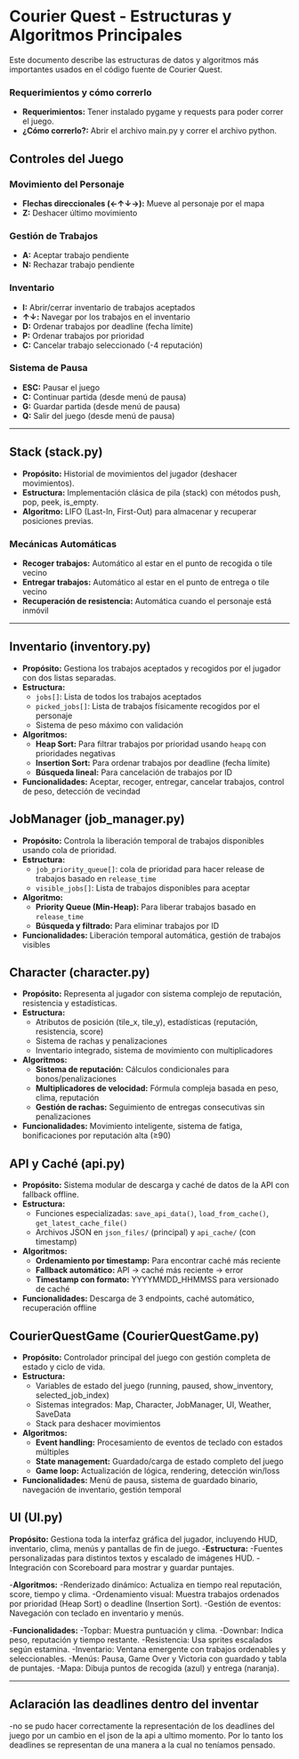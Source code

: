 # Courier Quest - Estructuras y Algoritmos Principales

Este documento describe las estructuras de datos y algoritmos más importantes usados en el código fuente de Courier Quest.

### Requerimientos y cómo correrlo
- **Requerimientos:** Tener instalado pygame y requests para poder correr el juego.
- **¿Cómo correrlo?:** Abrir el archivo main.py y correr el archivo python.

## Controles del Juego

### Movimiento del Personaje
- **Flechas direccionales (←↑↓→):** Mueve al personaje por el mapa
- **Z:** Deshacer último movimiento

### Gestión de Trabajos
- **A:** Aceptar trabajo pendiente
- **N:** Rechazar trabajo pendiente

### Inventario
- **I:** Abrir/cerrar inventario de trabajos aceptados
- **↑↓:** Navegar por los trabajos en el inventario
- **D:** Ordenar trabajos por deadline (fecha límite)
- **P:** Ordenar trabajos por prioridad
- **C:** Cancelar trabajo seleccionado (-4 reputación)

### Sistema de Pausa
- **ESC:** Pausar el juego
- **C:** Continuar partida (desde menú de pausa)
- **G:** Guardar partida (desde menú de pausa)
- **Q:** Salir del juego (desde menú de pausa)


---

## Stack (stack.py)
- **Propósito:** Historial de movimientos del jugador (deshacer movimientos).
- **Estructura:** Implementación clásica de pila (stack) con métodos push, pop, peek, is_empty.
- **Algoritmo:** LIFO (Last-In, First-Out) para almacenar y recuperar posiciones previas.

### Mecánicas Automáticas
- **Recoger trabajos:** Automático al estar en el punto de recogida o tile vecino
- **Entregar trabajos:** Automático al estar en el punto de entrega o tile vecino
- **Recuperación de resistencia:** Automática cuando el personaje está inmóvil

---

## Inventario (inventory.py)
- **Propósito:** Gestiona los trabajos aceptados y recogidos por el jugador con dos listas separadas.
- **Estructura:** 
  - `jobs[]`: Lista de todos los trabajos aceptados
  - `picked_jobs[]`: Lista de trabajos físicamente recogidos por el personaje
  - Sistema de peso máximo con validación
- **Algoritmos:**
  - **Heap Sort:** Para filtrar trabajos por prioridad usando `heapq` con prioridades negativas
  - **Insertion Sort:** Para ordenar trabajos por deadline (fecha límite)
  - **Búsqueda lineal:** Para cancelación de trabajos por ID
- **Funcionalidades:** Aceptar, recoger, entregar, cancelar trabajos, control de peso, detección de vecindad

## JobManager (job_manager.py)
- **Propósito:** Controla la liberación temporal de trabajos disponibles usando cola de prioridad.
- **Estructura:** 
  - `job_priority_queue[]`: cola de prioridad para hacer release de trabajos basado en `release_time`
  - `visible_jobs[]`: Lista de trabajos disponibles para aceptar
- **Algoritmo:** 
  - **Priority Queue (Min-Heap):** Para liberar trabajos basado en `release_time`
  - **Búsqueda y filtrado:** Para eliminar trabajos por ID
- **Funcionalidades:** Liberación temporal automática, gestión de trabajos visibles

## Character (character.py)
- **Propósito:** Representa al jugador con sistema complejo de reputación, resistencia y estadísticas.
- **Estructura:** 
  - Atributos de posición (tile_x, tile_y), estadísticas (reputación, resistencia, score)
  - Sistema de rachas y penalizaciones
  - Inventario integrado, sistema de movimiento con multiplicadores
- **Algoritmos:**
  - **Sistema de reputación:** Cálculos condicionales para bonos/penalizaciones
  - **Multiplicadores de velocidad:** Fórmula compleja basada en peso, clima, reputación
  - **Gestión de rachas:** Seguimiento de entregas consecutivas sin penalizaciones
- **Funcionalidades:** Movimiento inteligente, sistema de fatiga, bonificaciones por reputación alta (≥90)

## API y Caché (api.py)
- **Propósito:** Sistema modular de descarga y caché de datos de la API con fallback offline.
- **Estructura:** 
  - Funciones especializadas: `save_api_data()`, `load_from_cache()`, `get_latest_cache_file()`
  - Archivos JSON en `json_files/` (principal) y `api_cache/` (con timestamp)
- **Algoritmos:**
  - **Ordenamiento por timestamp:** Para encontrar caché más reciente
  - **Fallback automático:** API → caché más reciente → error
  - **Timestamp con formato:** YYYYMMDD_HHMMSS para versionado de caché
- **Funcionalidades:** Descarga de 3 endpoints, caché automático, recuperación offline

## CourierQuestGame (CourierQuestGame.py)
- **Propósito:** Controlador principal del juego con gestión completa de estado y ciclo de vida.
- **Estructura:**
  - Variables de estado del juego (running, paused, show_inventory, selected_job_index)
  - Sistemas integrados: Map, Character, JobManager, UI, Weather, SaveData
  - Stack para deshacer movimientos
- **Algoritmos:**
  - **Event handling:** Procesamiento de eventos de teclado con estados múltiples
  - **State management:** Guardado/carga de estado completo del juego
  - **Game loop:** Actualización de lógica, rendering, detección win/loss
- **Funcionalidades:** Menú de pausa, sistema de guardado binario, navegación de inventario, gestión temporal

## UI (UI.py)

**Propósito:** Gestiona toda la interfaz gráfica del jugador, incluyendo HUD, inventario, clima, menús y pantallas de fin de juego.
-**Estructura:**
  -Fuentes personalizadas para distintos textos y escalado de imágenes HUD.
  -Integración con Scoreboard para mostrar y guardar puntajes.

-**Algoritmos:**
  -Renderizado dinámico: Actualiza en tiempo real reputación, score, tiempo y clima.
  -Ordenamiento visual: Muestra trabajos ordenados por prioridad (Heap Sort) o deadline (Insertion Sort).
  -Gestión de eventos: Navegación con teclado en inventario y menús.

-**Funcionalidades:**
  -Topbar: Muestra puntuación y clima.
  -Downbar: Indica peso, reputación y tiempo restante.
  -Resistencia: Usa sprites escalados según estamina.
  -Inventario: Ventana emergente con trabajos ordenables y seleccionables.
  -Menús: Pausa, Game Over y Victoria con guardado y tabla de puntajes.
  -Mapa: Dibuja puntos de recogida (azul) y entrega (naranja).

---
## Aclaración las deadlines dentro del inventar
-no se pudo hacer correctamente la representación de los deadlines del juego por un cambio en el json de la api a ultimo momento.
Por lo tanto los deadlines se representan de una manera a la cual no teníamos pensado.
